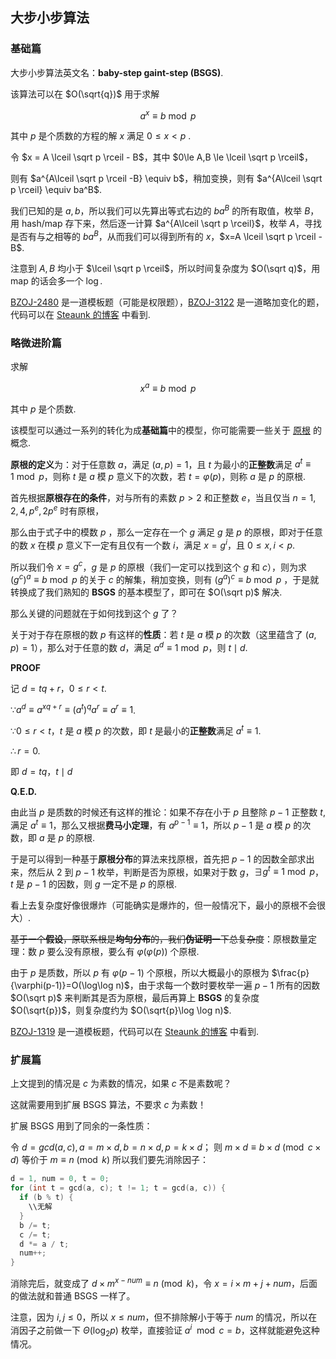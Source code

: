 ## 大步小步算法

### 基础篇

大步小步算法英文名：**baby-step gaint-step (BSGS)**.

该算法可以在 $O(\sqrt{q})$ 用于求解

$$
a^x \equiv b \bmod p
$$

其中 $p$ 是个质数的方程的解 $x$ 满足 $0 \le x < p$ .

令 $x = A \lceil \sqrt p \rceil - B$，其中 $0\le A,B \le \lceil \sqrt p \rceil$，

则有 $a^{A\lceil \sqrt p \rceil -B} \equiv b$，稍加变换，则有 $a^{A\lceil \sqrt p \rceil} \equiv ba^B$.

我们已知的是 $a,b$，所以我们可以先算出等式右边的 $ba^B$ 的所有取值，枚举 $B$，用 hash/map 存下来，然后逐一计算 $a^{A\lceil \sqrt p \rceil}$，枚举 $A$，寻找是否有与之相等的 $ba^B$，从而我们可以得到所有的 $x$，$x=A \lceil \sqrt p \rceil - B$.

注意到 $A,B$ 均小于 $\lceil \sqrt p \rceil$，所以时间复杂度为 $O(\sqrt q)$，用 map 的话会多一个 $\log$.

[BZOJ-2480](http://www.lydsy.com/JudgeOnline/problem.php?id=2480) 是一道模板题（可能是权限题），[BZOJ-3122](http://www.lydsy.com/JudgeOnline/problem.php?id=3122) 是一道略加变化的题，代码可以在 [Steaunk 的博客](https://blog.csdn.net/Steaunk/article/details/78988376) 中看到.

### 略微进阶篇

求解

$$
x^a \equiv b \bmod p
$$

其中 $p$ 是个质数.

该模型可以通过一系列的转化为成**基础篇**中的模型，你可能需要一些关于 [原根](/math/primitive-root/) 的概念.

**原根的定义**为：对于任意数 $a$，满足 $(a,p)=1$，且 $t$ 为最小的**正整数**满足 $a^t \equiv 1 \bmod p$，则称 $t$ 是 $a$ 模 $p$ 意义下的次数，若 $t=\varphi(p)$，则称 $a$ 是 $p$ 的原根.

首先根据**原根存在的条件**，对与所有的素数 $p>2$ 和正整数 $e$，当且仅当 $n=1,2,4,p^e,2p^e$ 时有原根，

那么由于式子中的模数 $p$ ，那么一定存在一个 $g$ 满足 $g$ 是 $p$ 的原根，即对于任意的数 $x$ 在模 $p$ 意义下一定有且仅有一个数 $i$，满足 $x = g^i$，且 $0 \le x,i < p$.

所以我们令 $x=g^c$，$g$ 是 $p$ 的原根（我们一定可以找到这个 $g$ 和 $c$），则为求 $(g^c)^a \equiv b \bmod p$ 的关于 $c$ 的解集，稍加变换，则有 $(g^a)^c \equiv b \bmod p$ ，于是就转换成了我们熟知的 **BSGS** 的基本模型了，即可在 $O(\sqrt p)$ 解决.

那么关键的问题就在于如何找到这个 $g$ 了？

关于对于存在原根的数 $p$ 有这样的**性质**：若 $t$ 是 $a$ 模 $p$ 的次数（这里蕴含了 $(a,p)=1$），那么对于任意的数 $d$，满足 $a^d \equiv 1 \bmod p$，则 $t \mid d$.

**PROOF**

记 $d = tq+r$，$0 \le r < t$.

$\because a^d \equiv a^{xq+r} \equiv (a^t)^qa^r \equiv a^r \equiv 1$.

$\because 0 \le r < t$，$t$ 是 $a$ 模 $p$ 的次数，即 $t$ 是最小的**正整数**满足 $a^t \equiv 1$.

$\therefore r = 0$.

即 $d = tq$，$t \mid d$

**Q.E.D.**

由此当 $p$ 是质数的时候还有这样的推论：如果不存在小于 $p$ 且整除 $p-1$ 正整数 $t$, 满足 $a^t \equiv 1$，那么又根据**费马小定理**，有 $a^{p-1} \equiv 1$，所以 $p-1$ 是 $a$ 模 $p$ 的次数，即 $a$ 是 $p$ 的原根.

于是可以得到一种基于**原根分布**的算法来找原根，首先把 $p-1$ 的因数全部求出来，然后从 $2$ 到 $p-1$ 枚举，判断是否为原根，如果对于数 $g$，$\exists g^t \equiv 1 \bmod p$，$t$ 是 $p-1$ 的因数，则 $g$ 一定不是 $p$ 的原根.

看上去复杂度好像很爆炸（可能确实是爆炸的，但一般情况下，最小的原根不会很大）.

~~基于一个**假设**，原联系根是**均匀分布**的，我们**伪证明**一下总复杂度~~：原根数量定理：数 $p$ 要么没有原根，要么有 $\varphi(\varphi(p))$ 个原根.

由于 $p$ 是质数，所以 $p$ 有 $\varphi(p-1)$ 个原根，所以大概最小的原根为 $\frac{p}{\varphi(p-1)}=O(\log\log n)$，由于求每一个数时要枚举一遍 $p-1$ 所有的因数 $O(\sqrt p)$ 来判断其是否为原根，最后再算上 **BSGS** 的复杂度 $O(\sqrt{p})$，则复杂度约为 $O(\sqrt{p}\log \log n)$.

[BZOJ-1319](http://www.lydsy.com/JudgeOnline/problem.php?id=1319) 是一道模板题，代码可以在 [Steaunk 的博客](https://blog.csdn.net/Steaunk/article/details/78988376) 中看到.

### 扩展篇

上文提到的情况是 $c$ 为素数的情况，如果 $c$ 不是素数呢？

这就需要用到扩展 BSGS 算法，不要求 $c$ 为素数！

扩展 BSGS 用到了同余的一条性质：

令 $d=gcd(a,c) ,a=m \times d,b=n \times d,p=k \times d$；
则 $m \times d \equiv b \times d \pmod {c \times d}$ 等价于 $m \equiv n \pmod k$
所以我们要先消除因子：

```cpp
d = 1, num = 0, t = 0;
for (int t = gcd(a, c); t != 1; t = gcd(a, c)) {
  if (b % t) {
    \\无解
  }
  b /= t;
  c /= t;
  d *= a / t;
  num++;
}
```

消除完后，就变成了 $d \times m^{x-num} \equiv n \pmod k$，令 $x=i \times m+j+num$，后面的做法就和普通 BSGS 一样了。

注意，因为 $i,j \le 0$，所以 $x \le num$，但不排除解小于等于 $num$ 的情况，所以在消因子之前做一下 $\Theta(\log_2 p)$ 枚举，直接验证 $a^i \mod c = b$，这样就能避免这种情况。
